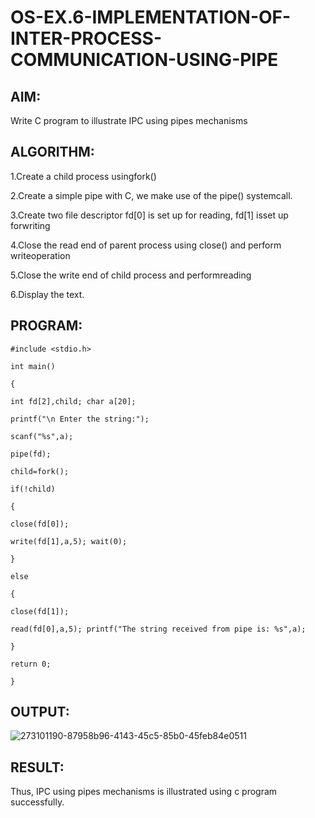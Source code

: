 # OS-EX.6-IMPLEMENTATION-OF-INTER-PROCESS-COMMUNICATION-USING-PIPE

## AIM:
Write C program to illustrate IPC using pipes mechanisms

## ALGORITHM:

1.Create a child process usingfork()

2.Create a simple pipe with C, we make use of the pipe() systemcall.

3.Create two file descriptor fd[0] is set up for reading, fd[1] isset up forwriting

4.Close the read end of parent process using close() and perform writeoperation

5.Close the write end of child process and performreading

6.Display the text.

## PROGRAM:
```
#include <stdio.h>

int main()

{

int fd[2],child; char a[20];

printf("\n Enter the string:");

scanf("%s",a);

pipe(fd);

child=fork();

if(!child)

{

close(fd[0]);

write(fd[1],a,5); wait(0);

}

else

{

close(fd[1]);

read(fd[0],a,5); printf("The string received from pipe is: %s",a);

}

return 0;

}
```

## OUTPUT:
![273101190-87958b96-4143-45c5-85b0-45feb84e0511](https://github.com/poojaanbu0/OS-EX.6-IMPLEMENTATION-OF-INTER-PROCESS-COMMUNICATION-USING-PIPE/assets/119390329/d20eed2a-9acf-4759-9756-ee108d3c2291)

## RESULT:
Thus, IPC using pipes mechanisms is illustrated using c program successfully.
